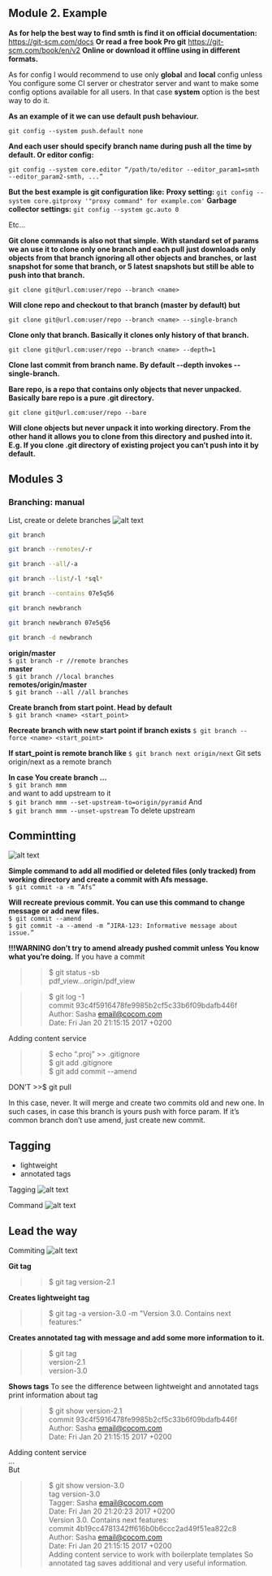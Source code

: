 ## Module 2. Example
__As for help the best way to find smth is find it on official documentation:__
<https://git-scm.com/docs>
__Or read a free book Pro git__
<https://git-scm.com/book/en/v2>
__Online or download it offline using in different formats.__
 
As for config I would recommend to use only __global__ and __local__ config unless You configure some CI server or chestrator server and want to make some config options available for all users. In that case __system__ option is the best way to do it.
 
__As an example of it we can use default push behaviour.__        
```
git config --system push.default none
```
__And each user should specify branch name during push all the time by default. Or editor config:__
```
git config --system core.editor “/path/to/editor --editor_param1=smth --editor_param2-smth, ...”
```
__But the best example is git configuration like:__
__Proxy setting:__
```git config --system core.gitproxy '"proxy command" for example.com'```
__Garbage collector settings:__
```git config --system gc.auto 0```
 
Etc…
 
__Git clone commands is also not that simple.__
__With standard set of params we an use it to clone only one branch and each pull__ __just downloads only objects from that branch ignoring all other objects and__ __branches, or last snapshot for some that branch, or 5 latest snapshots but still be__ __able to push into that branch.__
```
git clone git@url.com:user/repo --branch <name>
```
__Will clone repo and checkout to that branch (master by default) but__
```
git clone git@url.com:user/repo --branch <name> --single-branch
```
__Clone only that branch. Basically it clones only history of that branch.__
```
git clone git@url.com:user/repo --branch <name> --depth=1
```
__Clone last commit from branch name. By default --depth invokes --single-branch.__
 
__Bare repo, is a repo that contains only objects that never unpacked. Basically bare repo is a pure .git directory.__

```
git clone git@url.com:user/repo --bare
```
__Will clone objects but never unpack it into working directory. From the other hand it allows you to clone from this directory and pushed into it. E.g. If you clone .git directory of existing project you can’t push into it by default.__

## Modules 3

### Branching: manual


List, create or delete branches
![alt text](images/branching.png)
```bash
git branch

git branch --remotes/-r

git branch --all/-a

git branch --list/-l *sql*

git branch --contains 07e5q56

git branch newbranch

git branch newbranch 07e5q56

git branch -d newbranch
```
 __origin/master__  
```$ git branch -r //remote branches```   
 __master__   
```$ git branch //local branches```  
__remotes/origin/master__   
```$ git branch --all //all branches```   
 
__Create branch from start point. Head by default__  
```$ git branch <name> <start_point>```

__Recreate branch with new start point if branch exists__
```$ git branch --force <name> <start_point>```
 
__If start_point is remote branch like__
```$ git branch next origin/next```
Git sets origin/next as a remote branch

__In case You create branch ...__  
```$ git branch mmm```  
and want to add upstream to it  
```$ git branch mmm --set-upstream-to=origin/pyramid```
 And  
```$ git branch mmm --unset-upstream```
To delete upstream

## Commintting

![alt text](images/committing.png)

__Simple command to add all modified or deleted files (only tracked) from working directory and create a commit with Afs message.__  
```$ git commit -a -m ”Afs”```  

__Will recreate previous commit. You can use this command to change message or add new files.__  
```$ git commit --amend```  
```$ git commit -a --amend -m ”JIRA-123: Informative message about issue.”```  

__!!!WARNING don’t try to amend already pushed commit unless You know what you’re doing.__
If you have a commit  
>>$ git status -sb  
pdf_view...origin/pdf_view

>>$ git log -1  
commit 93c4f5916478fe9985b2cf5c33b6f09bdafb446f  
Author: Sasha <email@cocom.com>  
Date:   Fri Jan 20 21:15:15 2017 +0200  

Adding content service  
>>$ echo “.proj” >> .gitignore  
>>$ git add .gitignore  
>>$ git add commit --amend  

DON’T  >>$ git pull  

In this case, never. It will merge and create two commits old and new one. In such cases, in case this branch is yours push with force param. If it’s common branch don’t use amend, just create new commit.

## Tagging

 * lightweight
 * annotated tags

Tagging
![alt text](images/tagging1.png)

Command
![alt text](images/tagging2.png)

 ## Lead the way
Commiting
![alt text](images/checkout.png)

__Git tag__ 
>>$ git tag version-2.1  

__Creates lightweight tag__  
>>$ git tag -a version-3.0 -m "Version 3.0. Contains next features:"  

__Creates annotated tag with message and add some more information to it.__  
>>$ git tag  
version-2.1  
version-3.0  

__Shows tags__
To see the difference between lightweight and annotated tags print information about tag  
>>$ git show version-2.1  
commit 93c4f5916478fe9985b2cf5c33b6f09bdafb446f  
Author: Sasha <email@cocom.com>  
Date:   Fri Jan 20 21:15:15 2017 +0200  

Adding content service  
...  
But  
>>$ git show version-3.0  
tag version-3.0  
Tagger: Sasha <email@cocom.com>  
Date:   Fri Jan 20 21:20:23 2017 +0200  
Version 3.0. Contains next features:  
commit 4b19cc4781342ff616b0b6ccc2ad49f51ea822c8  
Author: Sasha <email@cocom.com>  
Date:   Fri Jan 20 21:15:15 2017 +0200  
Adding content service to work with boilerplate templates
So annotated tag saves additional and very useful information.






